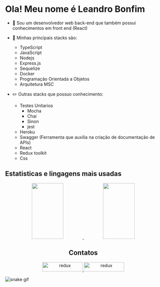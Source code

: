 <h1 align="left"> Ola! Meu nome é Leandro Bonfim </h1>

* 🔭 Sou um desenvolvedor web back-end que também possui conhecimentos em front end (React)

* 🧠 Minhas principais stacks são: 
  - TypeScript
  - JavaScript
  - Nodejs
  - Express.js
  - Sequelize
  - Docker
  - Programação Orientada a Objetos
  - Arquitetura MSC

* :pencil2: Outras stacks que possuo conhecimento:
  - Testes Unitarios
    - Mocha
    - Chai
    - Sinon
    - jest
  - Heroku
  - Swagger (Ferramenta que auxilia na criação de documentação de APIs)
  - React 
  - Redux toolkit
  - Css

<h2 align="left"> Estatisticas e lingagens mais usadas </h2>

<div align="center">

  <a href="https://github.com/Leandroswq">
  <img height="180em" width="45%" src="https://github-readme-stats.vercel.app/api?username=Leandroswq&show_icons=true&theme=dark&include_all_commits=true&count_private=true"/>

  <img height="180em" width="45%" src="https://github-readme-stats.vercel.app/api/top-langs/?username=Leandroswq&layout=compact&langs_count=7&theme=dark"/>
  </a>
</div>

<h2 align="center"> Contatos </h2>

<div align="center"> 
  <a href="mailto:leandrobonfim15@hotmail.com" target="_blank" rel="noreferrer"> <img src="https://img.shields.io/badge/Microsoft_Outlook-0078D4?style=for-the-badge&logo=microsoft-outlook&logoColor=white" alt="redux" width="130" height="30"/> </a>   
  <a href="https://www.linkedin.com/in/leandro-de-souza-bonfim/" target="_blank" rel="noreferrer"> <img src="https://img.shields.io/badge/LinkedIn-0077B5?style=for-the-badge&logo=linkedin&logoColor=white" alt="redux" width="130" height="30"/> </a> 
</div>

![snake gif](https://github.com/Leandroswq/Leandroswq/blob/output/github-contribution-grid-snake.svg)
